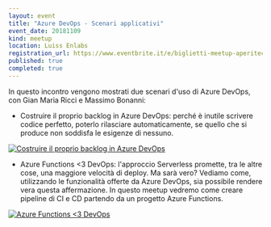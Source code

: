 ```yaml
---
layout: event
title: "Azure DevOps - Scenari applicativi"
event_date: 20181109
kind: meetup
location: Luiss Enlabs
registration_url: https://www.eventbrite.it/e/biglietti-meetup-aperitech-di-domusdotnet-50533917307
published: true
completed: true
---
```


In questo incontro vengono mostrati due scenari d'uso di Azure DevOps, con Gian Maria Ricci e Massimo Bonanni:

- Costruire il proprio backlog in Azure DevOps: 
perché è inutile scrivere codice perfetto, poterlo rilasciare automaticamente, se quello che si produce non soddisfa le esigenze di nessuno.

[![Costruire il proprio backlog in Azure DevOps](http://img.youtube.com/vi/mvzJtw8_Qbk/0.jpg)](http://www.youtube.com/watch?v=mvzJtw8_Qbk "Costruire il proprio backlog in Azure DevOps")

- Azure Functions <3 DevOps: 
l'approccio Serverless promette, tra le altre cose, una maggiore velocità di deploy. Ma sarà vero? Vediamo come, utilizzando le funzionalità offerte da Azure DevOps, sia possibile rendere vera questa affermazione. In questo meetup vedremo come creare pipeline di CI e CD partendo da un progetto Azure Functions.
    
[![Azure Functions <3 DevOps](http://img.youtube.com/vi/tPYdgWHVc1M/0.jpg)](http://www.youtube.com/watch?v=tPYdgWHVc1M "Azure Functions <3 DevOps")

